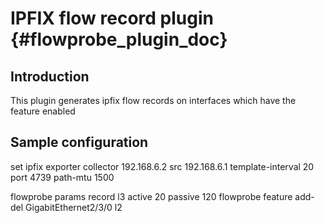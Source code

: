 IPFIX flow record plugin    {#flowprobe_plugin_doc}
========================

## Introduction

This plugin generates ipfix flow records on interfaces which have the feature enabled

## Sample configuration

set ipfix exporter collector 192.168.6.2 src 192.168.6.1 template-interval 20 port 4739 path-mtu 1500

flowprobe params record l3 active 20 passive 120
flowprobe feature add-del GigabitEthernet2/3/0 l2